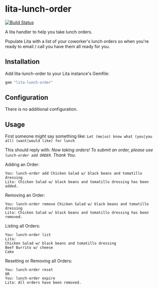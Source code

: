 # lita-lunch-order

[![Build Status](https://travis-ci.org/alexinslc/lita-lunch-order.png?branch=master)](https://travis-ci.org/alexinslc/lita-lunch-order)

A lita handler to help you take lunch orders.

Populate Lita with a list of your coworker's lunch orders so when you're ready to email / call you have them all ready for you.

## Installation

Add lita-lunch-order to your Lita instance's Gemfile:

``` ruby
gem "lita-lunch-order"
```

## Configuration

There is no additional configuration.

## Usage

First someone *might* say something like: `Let (me|us) know what (you|you all) (want|would like) for lunch`

This should reply with: *Now taking orders! To submit an order, please use `lunch-order add ORDER`. Thank You.*

Adding an Order:
```
You: lunch-order add Chicken Salad w/ black beans and tomatillo dressing
Lita: Chicken Salad w/ black beans and tomatillo dressing has been added.
```
Removing an Order:
```
You: lunch-order remove Chicken Salad w/ black beans and tomatillo dressing
Lita: Chicken Salad w/ black beans and tomatillo dressing has been removed.
```

Listing all Orders:
```
You: lunch-order list
Lita:
Chicken Salad w/ black beans and tomatillo dressing
Beef Burrito w/ cheese
Cake
```

Resetting or Removing all Orders:
```
You: lunch-order reset
OR
You: lunch-order expire
Lita: All orders have been removed.
```
